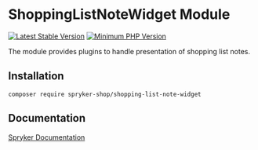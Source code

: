 # ShoppingListNoteWidget Module
[![Latest Stable Version](https://poser.pugx.org/spryker-shop/shopping-list-note-widget/v/stable.svg)](https://packagist.org/packages/spryker-shop/shopping-list-note-widget)
[![Minimum PHP Version](https://img.shields.io/badge/php-%3E%3D%207.3-8892BF.svg)](https://php.net/)

The module provides plugins to handle presentation of shopping list notes.

## Installation

```
composer require spryker-shop/shopping-list-note-widget
```

## Documentation

[Spryker Documentation](https://academy.spryker.com/developing_with_spryker/module_guide/modules.html)
